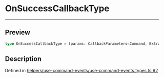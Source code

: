 

# OnSuccessCallbackType

<div class="api-docs__separator" data-reactroot="">

---

</div><div class="api-docs__section">

## Preview

</div><div class="api-docs__preview type single">

```ts
type OnSuccessCallbackType = (params: CallbackParameters<Command, ExtractResponse<Command>>) => void | Promise<void>;
```

</div><div class="api-docs__section">

## Description

</div><div class="api-docs__description"><span class="api-docs__do-not-parse">



</span></div><p class="api-docs__definition">

Defined in [helpers/use-command-events/use-command-events.types.ts:92](https://github.com/BetterTyped/hyper-fetch/blob/d6c03b85/packages/react/src/helpers/use-command-events/use-command-events.types.ts#L92)

</p>